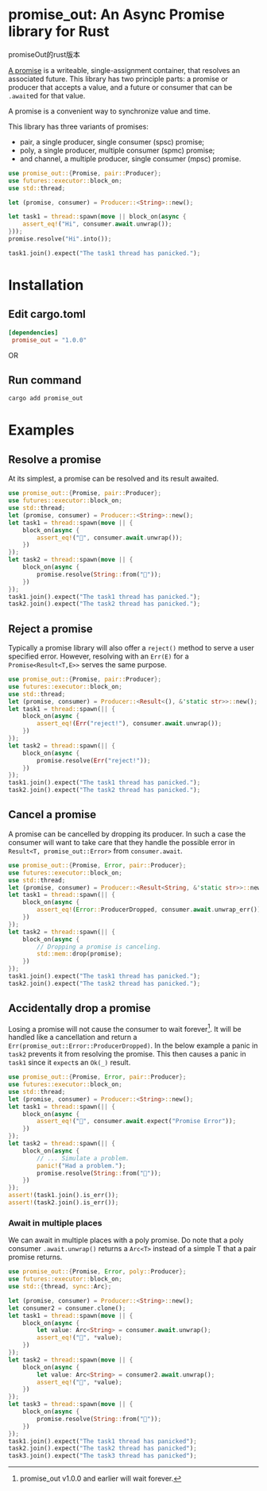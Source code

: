 # promise_out: An Async Promise library for Rust
promiseOut的rust版本

[A promise](http://dist-prog-book.com/chapter/2/futures.html) is a writeable,
single-assignment container, that resolves an associated future. This library
has two principle parts: a promise or producer that accepts a value, and a
future or consumer that can be `.await`ed for that value.

A promise is a convenient way to synchronize value and time.

This library has three variants of promises:

* pair, a single producer, single consumer (spsc) promise;
* poly, a single producer, multiple consumer (spmc) promise;
* and channel, a multiple producer, single consumer (mpsc) promise.

```rust
use promise_out::{Promise, pair::Producer};
use futures::executor::block_on;
use std::thread;

let (promise, consumer) = Producer::<String>::new();

let task1 = thread::spawn(move || block_on(async {
    assert_eq!("Hi", consumer.await.unwrap());
}));
promise.resolve("Hi".into());

task1.join().expect("The task1 thread has panicked.");
```

# Installation

## Edit cargo.toml
```toml
[dependencies]
 promise_out = "1.0.0"
```

OR

## Run command

``` sh
cargo add promise_out
```

# Examples

## Resolve a promise

At its simplest, a promise can be resolved and its result awaited.

```rust
use promise_out::{Promise, pair::Producer};
use futures::executor::block_on;
use std::thread;
let (promise, consumer) = Producer::<String>::new();
let task1 = thread::spawn(move || {
    block_on(async {
        assert_eq!("🍓", consumer.await.unwrap());
    })
});
let task2 = thread::spawn(move || {
    block_on(async {
        promise.resolve(String::from("🍓"));
    })
});
task1.join().expect("The task1 thread has panicked.");
task2.join().expect("The task2 thread has panicked.");
```

## Reject a promise

Typically a promise library will also offer a `reject()` method to serve a user
specified error. However, resolving with an `Err(E)` for a
`Promise<Result<T,E>>` serves the same purpose.

```rust
use promise_out::{Promise, pair::Producer};
use futures::executor::block_on;
use std::thread;
let (promise, consumer) = Producer::<Result<(), &'static str>>::new();
let task1 = thread::spawn(|| {
    block_on(async {
        assert_eq!(Err("reject!"), consumer.await.unwrap());
    })
});
let task2 = thread::spawn(|| {
    block_on(async {
        promise.resolve(Err("reject!"));
    })
});
task1.join().expect("The task1 thread has panicked.");
task2.join().expect("The task2 thread has panicked.");
```

## Cancel a promise

A promise can be cancelled by dropping its producer. In such a case the consumer
will want to take care that they handle the possible error in `Result<T,
promise_out::Error>` from `consumer.await`.

```rust
use promise_out::{Promise, Error, pair::Producer};
use futures::executor::block_on;
use std::thread;
let (promise, consumer) = Producer::<Result<String, &'static str>>::new();
let task1 = thread::spawn(|| {
    block_on(async {
        assert_eq!(Error::ProducerDropped, consumer.await.unwrap_err());
    })
});
let task2 = thread::spawn(|| {
    block_on(async {
        // Dropping a promise is canceling.
        std::mem::drop(promise);
    })
});
task1.join().expect("The task1 thread has panicked.");
task2.join().expect("The task2 thread has panicked.");
```

## Accidentally drop a promise

Losing a promise will not cause the consumer to wait forever[^1]. It will be handled
like a cancellation and return a `Err(promise_out::Error::ProducerDropped)`. In the
below example a panic in `task2` prevents it from resolving the promise. This
then causes a panic in `task1` since it `expect`s an `Ok(_)` result.

```rust
use promise_out::{Promise, Error, pair::Producer};
use futures::executor::block_on;
use std::thread;
let (promise, consumer) = Producer::<String>::new();
let task1 = thread::spawn(|| {
    block_on(async {
        assert_eq!("🍓", consumer.await.expect("Promise Error"));
    })
});
let task2 = thread::spawn(|| {
    block_on(async {
        // ... Simulate a problem.
        panic!("Had a problem.");
        promise.resolve(String::from("🍓"));
    })
});
assert!(task1.join().is_err());
assert!(task2.join().is_err());
```

### Await in multiple places

We can await in multiple places with a poly promise. Do note that a poly
consumer `.await.unwrap()` returns a `Arc<T>` instead of a simple T that a pair
promise returns.

``` rust
use promise_out::{Promise, Error, poly::Producer};
use futures::executor::block_on;
use std::{thread, sync::Arc};

let (promise, consumer) = Producer::<String>::new();
let consumer2 = consumer.clone();
let task1 = thread::spawn(move || {
    block_on(async {
        let value: Arc<String> = consumer.await.unwrap();
        assert_eq!("🍓", *value);
    })
});
let task2 = thread::spawn(move || {
    block_on(async {
        let value: Arc<String> = consumer2.await.unwrap();
        assert_eq!("🍓", *value);
    })
});
let task3 = thread::spawn(move || {
    block_on(async {
        promise.resolve(String::from("🍓"));
    })
});
task1.join().expect("The task1 thread has panicked");
task2.join().expect("The task2 thread has panicked");
task3.join().expect("The task3 thread has panicked");

```

[^1]: promise_out v1.0.0 and earlier will wait forever.
